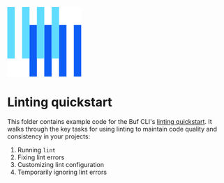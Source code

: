 ![The Buf logo](https://raw.githubusercontent.com/bufbuild/buf-examples/main/.github/buf-logo.svg)

# Linting quickstart

This folder contains example code for the Buf CLI's [linting quickstart][docs].
It walks through the key tasks for using linting to maintain code quality and consistency in your projects:

1. Running `lint`
2. Fixing lint errors
3. Customizing lint configuration
4. Temporarily ignoring lint errors

[docs]: https://buf.build/docs/lint/quickstart/
